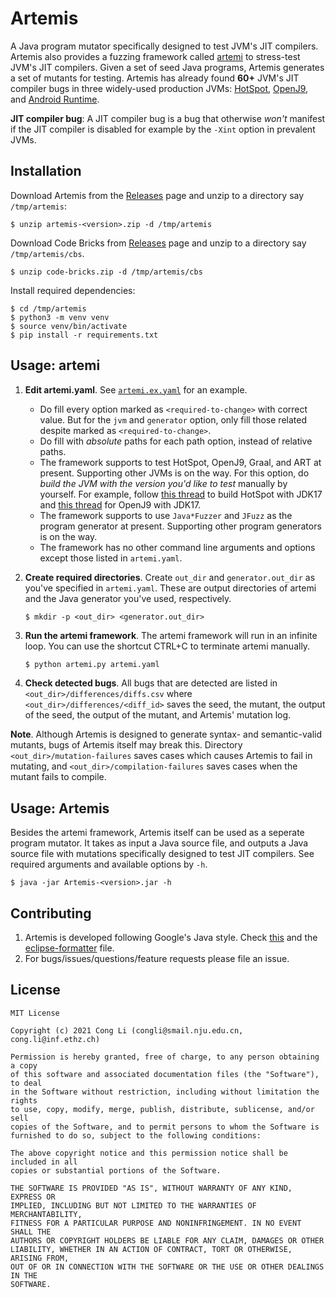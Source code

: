 <!-- TODO Add logo, make public, and release the draft -->
<!-- <p align="center"><a><img width="160" alt="logo" align="center" src=".github/logo.png"></a></p>
<br>
<p align="center">
    <a href="https://github.com/test-jitcomp/Artemis/actions" alt="Build status">
        <img src="https://img.shields.io/github/workflow/status/test-jitcomp/Artemis/Build%20and%20archive%20check" />
    </a>
    <a href="https://semver.org" alt="Version">
        <img src="https://img.shields.io/github/v/release/test-jitcomp/Artemis" />
    </a>
    <a href="https://google.github.io/styleguide/javaguide.html" alt="Code style">
        <img src="https://img.shields.io/badge/style-Google-blue" />
    </a>
    <a href="https://opensource.org/licenses/MIT" alt="License">
        <img src="https://img.shields.io/github/license/test-jitcomp/Artemis" />
    </a>
</p>
 -->



# Artemis

A Java program mutator specifically designed to test JVM's JIT compilers.
Artemis also provides a fuzzing framework called [artemi](./artemi) to stress-test JVM's JIT compilers.
Given a set of seed Java programs, Artemis generates a set of mutants for testing.
Artemis has already found **60+** JVM's JIT compiler bugs in three widely-used production JVMs:
[HotSpot](https://github.com/openjdk),
[OpenJ9](https://github.com/eclipse-openj9/openj9),
and [Android Runtime](https://android.googlesource.com/platform/art/).

**JIT compiler bug**:
A JIT compiler bug is a bug that otherwise *won't* manifest if the JIT compiler is disabled for example by the `-Xint` option in prevalent JVMs.



## Installation

Download Artemis from the [Releases](https://github.com/test-jitcomp/Artemis/releases) page and unzip to a directory say `/tmp/artemis`:

```
$ unzip artemis-<version>.zip -d /tmp/artemis
```

Download Code Bricks from [Releases](https://github.com/test-jitcomp/Artemis/releases) page and unzip to a directory say `/tmp/artemis/cbs`.

```
$ unzip code-bricks.zip -d /tmp/artemis/cbs
```

Install required dependencies:

```
$ cd /tmp/artemis
$ python3 -m venv venv
$ source venv/bin/activate
$ pip install -r requirements.txt
```



## Usage: artemi

1. **Edit artemi.yaml**. See [`artemi.ex.yaml`](./artemi/artemi.ex.yaml) for an example.
    + Do fill every option marked as `<required-to-change>` with correct value. But for the `jvm` and `generator` option, only fill those related despite marked as `<required-to-change>`.
    + Do fill with *absolute* paths for each path option, instead of relative paths.
    + The framework supports to test HotSpot, OpenJ9, Graal, and ART at present. Supporting other JVMs is on the way. For this option, do *build the JVM with the version you'd like to test* manually by yourself. For example, follow [this thread](https://github.com/openjdk/jdk17u-dev/blob/master/doc/building.md) to build HotSpot with JDK17 and [this thread](https://github.com/eclipse-openj9/openj9/blob/master/doc/build-instructions/Build_Instructions_V17.md) for OpenJ9 with JDK17.
    + The framework supports to use `Java*Fuzzer` and `JFuzz` as the program generator at present. Supporting other program generators is on the way.
    + The framework has no other command line arguments and options except those listed in `artemi.yaml`.

2. **Create required directories**. Create `out_dir` and `generator.out_dir` as you've specified in `artemi.yaml`. These are output directories of artemi and the Java generator you've used, respectively.
    ```
    $ mkdir -p <out_dir> <generator.out_dir>
    ```

3. **Run the artemi framework**. The artemi framework will run in an infinite loop. You can use the shortcut CTRL+C to terminate artemi manually.
    ```bash
    $ python artemi.py artemi.yaml
    ```

4. **Check detected bugs**. All bugs that are detected are listed in `<out_dir>/differences/diffs.csv` where `<out_dir>/differences/<diff_id>` saves the seed, the mutant, the output of the seed, the output of the mutant, and Artemis' mutation log.

**Note**. Although Artemis is designed to generate syntax- and semantic-valid mutants, bugs of Artemis itself may break this. Directory `<out_dir>/mutation-failures` saves cases which causes Artemis to fail in mutating, and `<out_dir>/compilation-failures` saves cases when the mutant fails to compile.



## Usage: Artemis

Besides the artemi framework, Artemis itself can be used as a seperate program mutator. It takes as input a Java source file, and outputs a Java source file with mutations specifically designed to test JIT compilers. See required arguments and available options by `-h`.

```
$ java -jar Artemis-<version>.jar -h
```



## Contributing

1. Artemis is developed following Google's Java style. Check [this](https://google.github.io/styleguide/javaguide.html) and the [eclipse-formatter](./eclipse-formatter.xml) file.
2. For bugs/issues/questions/feature requests please file an issue. 



## License

```
MIT License

Copyright (c) 2021 Cong Li (congli@smail.nju.edu.cn, cong.li@inf.ethz.ch)

Permission is hereby granted, free of charge, to any person obtaining a copy
of this software and associated documentation files (the "Software"), to deal
in the Software without restriction, including without limitation the rights
to use, copy, modify, merge, publish, distribute, sublicense, and/or sell
copies of the Software, and to permit persons to whom the Software is
furnished to do so, subject to the following conditions:

The above copyright notice and this permission notice shall be included in all
copies or substantial portions of the Software.

THE SOFTWARE IS PROVIDED "AS IS", WITHOUT WARRANTY OF ANY KIND, EXPRESS OR
IMPLIED, INCLUDING BUT NOT LIMITED TO THE WARRANTIES OF MERCHANTABILITY,
FITNESS FOR A PARTICULAR PURPOSE AND NONINFRINGEMENT. IN NO EVENT SHALL THE
AUTHORS OR COPYRIGHT HOLDERS BE LIABLE FOR ANY CLAIM, DAMAGES OR OTHER
LIABILITY, WHETHER IN AN ACTION OF CONTRACT, TORT OR OTHERWISE, ARISING FROM,
OUT OF OR IN CONNECTION WITH THE SOFTWARE OR THE USE OR OTHER DEALINGS IN THE
SOFTWARE.
```
